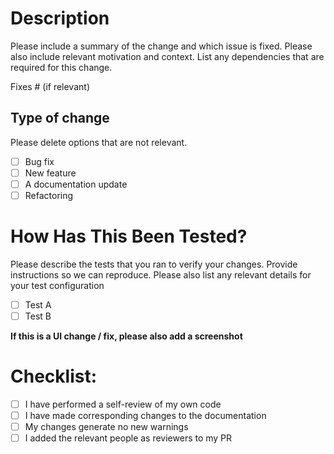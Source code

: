 # Description

Please include a summary of the change and which issue is fixed. Please also include relevant motivation and context. List any dependencies that are required for this change.

Fixes # (if relevant)

## Type of change

Please delete options that are not relevant.

- [ ] Bug fix
- [ ] New feature
- [ ] A documentation update
- [ ] Refactoring

# How Has This Been Tested?

Please describe the tests that you ran to verify your changes. Provide instructions so we can reproduce. Please also list any relevant details for your test configuration

- [ ] Test A
- [ ] Test B

**If this is a UI change / fix, please also add a screenshot**

# Checklist:

- [ ] I have performed a self-review of my own code
- [ ] I have made corresponding changes to the documentation
- [ ] My changes generate no new warnings
- [ ] I added the relevant people as reviewers to my PR

